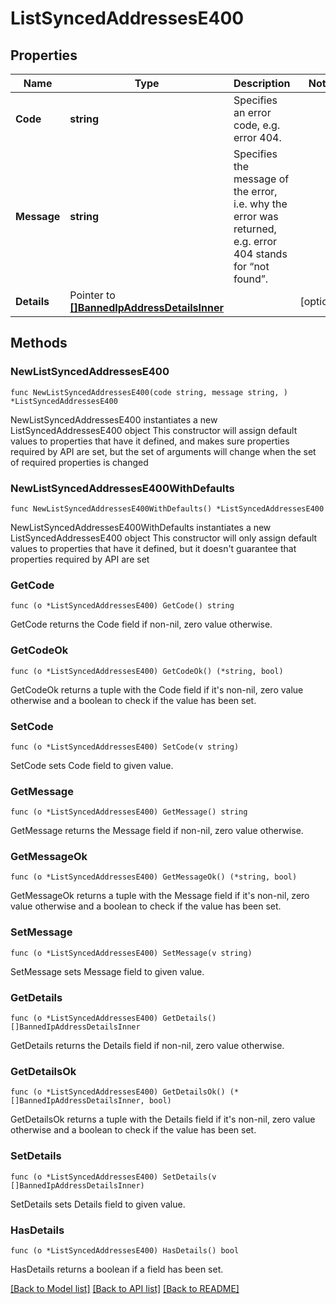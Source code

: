 # ListSyncedAddressesE400

## Properties

Name | Type | Description | Notes
------------ | ------------- | ------------- | -------------
**Code** | **string** | Specifies an error code, e.g. error 404. | 
**Message** | **string** | Specifies the message of the error, i.e. why the error was returned, e.g. error 404 stands for “not found”. | 
**Details** | Pointer to [**[]BannedIpAddressDetailsInner**](BannedIpAddressDetailsInner.md) |  | [optional] 

## Methods

### NewListSyncedAddressesE400

`func NewListSyncedAddressesE400(code string, message string, ) *ListSyncedAddressesE400`

NewListSyncedAddressesE400 instantiates a new ListSyncedAddressesE400 object
This constructor will assign default values to properties that have it defined,
and makes sure properties required by API are set, but the set of arguments
will change when the set of required properties is changed

### NewListSyncedAddressesE400WithDefaults

`func NewListSyncedAddressesE400WithDefaults() *ListSyncedAddressesE400`

NewListSyncedAddressesE400WithDefaults instantiates a new ListSyncedAddressesE400 object
This constructor will only assign default values to properties that have it defined,
but it doesn't guarantee that properties required by API are set

### GetCode

`func (o *ListSyncedAddressesE400) GetCode() string`

GetCode returns the Code field if non-nil, zero value otherwise.

### GetCodeOk

`func (o *ListSyncedAddressesE400) GetCodeOk() (*string, bool)`

GetCodeOk returns a tuple with the Code field if it's non-nil, zero value otherwise
and a boolean to check if the value has been set.

### SetCode

`func (o *ListSyncedAddressesE400) SetCode(v string)`

SetCode sets Code field to given value.


### GetMessage

`func (o *ListSyncedAddressesE400) GetMessage() string`

GetMessage returns the Message field if non-nil, zero value otherwise.

### GetMessageOk

`func (o *ListSyncedAddressesE400) GetMessageOk() (*string, bool)`

GetMessageOk returns a tuple with the Message field if it's non-nil, zero value otherwise
and a boolean to check if the value has been set.

### SetMessage

`func (o *ListSyncedAddressesE400) SetMessage(v string)`

SetMessage sets Message field to given value.


### GetDetails

`func (o *ListSyncedAddressesE400) GetDetails() []BannedIpAddressDetailsInner`

GetDetails returns the Details field if non-nil, zero value otherwise.

### GetDetailsOk

`func (o *ListSyncedAddressesE400) GetDetailsOk() (*[]BannedIpAddressDetailsInner, bool)`

GetDetailsOk returns a tuple with the Details field if it's non-nil, zero value otherwise
and a boolean to check if the value has been set.

### SetDetails

`func (o *ListSyncedAddressesE400) SetDetails(v []BannedIpAddressDetailsInner)`

SetDetails sets Details field to given value.

### HasDetails

`func (o *ListSyncedAddressesE400) HasDetails() bool`

HasDetails returns a boolean if a field has been set.


[[Back to Model list]](../README.md#documentation-for-models) [[Back to API list]](../README.md#documentation-for-api-endpoints) [[Back to README]](../README.md)


